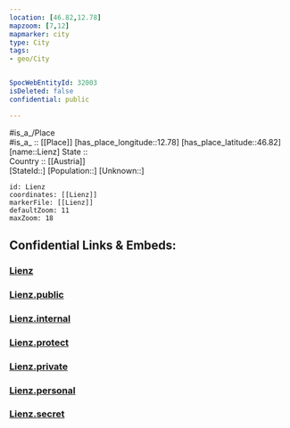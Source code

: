 ```yaml
---
location: [46.82,12.78] 
mapzoom: [7,12] 
mapmarker: city 
type: City
tags:
- geo/City


SpocWebEntityId: 32003
isDeleted: false
confidential: public

---
```

#is_a_/Place  
#is_a_ :: [[Place]] 
[has_place_longitude::12.78] 
[has_place_latitude::46.82] 
[name::Lienz] 
State ::  
Country :: [[Austria]]  
[StateId::] 
[Population::] 
[Unknown::] 


```leaflet
id: Lienz
coordinates: [[Lienz]] 
markerFile: [[Lienz]] 
defaultZoom: 11 
maxZoom: 18
```


## Confidential Links & Embeds: 

### [Lienz](/_Standards/Earth/Continent/Europe/Europe~Central/Austria/Austrias_States/Tirol/City/Lienz.md) 

### [Lienz.public](/_public/Earth/Continent/Europe/Europe~Central/Austria/Austrias_States/Tirol/City/Lienz.public.md) 

### [Lienz.internal](/_internal/Earth/Continent/Europe/Europe~Central/Austria/Austrias_States/Tirol/City/Lienz.internal.md) 

### [Lienz.protect](/_protect/Earth/Continent/Europe/Europe~Central/Austria/Austrias_States/Tirol/City/Lienz.protect.md) 

### [Lienz.private](/_private/Earth/Continent/Europe/Europe~Central/Austria/Austrias_States/Tirol/City/Lienz.private.md) 

### [Lienz.personal](/_personal/Earth/Continent/Europe/Europe~Central/Austria/Austrias_States/Tirol/City/Lienz.personal.md) 

### [Lienz.secret](/_secret/Earth/Continent/Europe/Europe~Central/Austria/Austrias_States/Tirol/City/Lienz.secret.md)

